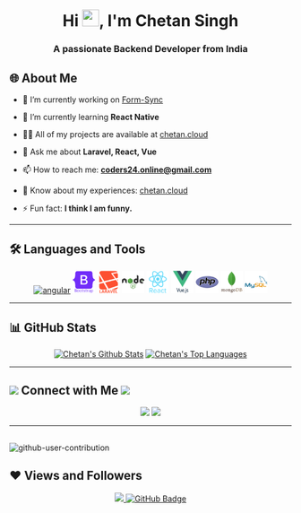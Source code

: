 
<h1 align="center">Hi <img src="https://raw.githubusercontent.com/MartinHeinz/MartinHeinz/master/wave.gif" width="30px" height="30px">, I'm Chetan Singh</h1>

<h3 align="center">A passionate Backend Developer from India</h3>

## 🌐 About Me
- 🔭 I’m currently working on [Form-Sync](https://form-sync.cloud/)

- 🌱 I’m currently learning **React Native**

- 👨‍💻 All of my projects are available at [chetan.cloud](https://chetan.cloud)

- 💬 Ask me about **Laravel, React, Vue**

- 📫 How to reach me: **coders24.online@gmail.com**

- 📄 Know about my experiences: [chetan.cloud](https://chetan.cloud)

- ⚡ Fun fact: **I think I am funny.**

---

## 🛠️ Languages and Tools
<div align="center">
  <a href="https://angular.io" target="_blank" rel="noreferrer"><img src="https://angular.io/assets/images/logos/angular/angular.svg" alt="angular" width="40" height="40"></a>
  <a href="https://getbootstrap.com" target="_blank" rel="noreferrer"><img src="https://raw.githubusercontent.com/devicons/devicon/master/icons/bootstrap/bootstrap-plain-wordmark.svg" alt="bootstrap" width="40" height="40"></a>
  <a href="https://laravel.com/" target="_blank" rel="noreferrer"><img src="https://raw.githubusercontent.com/devicons/devicon/master/icons/laravel/laravel-plain-wordmark.svg" alt="laravel" width="40" height="40"></a>
  <a href="https://nodejs.org" target="_blank" rel="noreferrer"><img src="https://raw.githubusercontent.com/devicons/devicon/master/icons/nodejs/nodejs-original-wordmark.svg" alt="nodejs" width="40" height="40"></a>
  <a href="https://reactjs.org/" target="_blank" rel="noreferrer"><img src="https://raw.githubusercontent.com/devicons/devicon/master/icons/react/react-original-wordmark.svg" alt="react" width="40" height="40"></a>
  <a href="https://vuejs.org/" target="_blank" rel="noreferrer"><img src="https://raw.githubusercontent.com/devicons/devicon/master/icons/vuejs/vuejs-original-wordmark.svg" alt="vuejs" width="40" height="40"></a>
  <a href="https://www.php.net" target="_blank" rel="noreferrer"><img src="https://raw.githubusercontent.com/devicons/devicon/master/icons/php/php-original.svg" alt="php" width="40" height="40"></a>
  <a href="https://www.mongodb.com/" target="_blank" rel="noreferrer"><img src="https://raw.githubusercontent.com/devicons/devicon/master/icons/mongodb/mongodb-original-wordmark.svg" alt="mongodb" width="40" height="40"></a>
  <a href="https://www.mysql.com/" target="_blank" rel="noreferrer"><img src="https://raw.githubusercontent.com/devicons/devicon/master/icons/mysql/mysql-original-wordmark.svg" alt="mysql" width="40" height="40"></a>
</div>

---

## 📊 GitHub Stats
<div align="center">
  <a href="https://github.com/webeechetan/github-readme-stats"><img height="165em" alt="Chetan's Github Stats" src="https://github-readme-stats.vercel.app/api?username=webeechetan&theme=blueberry&hide_border=false&include_all_commits=true&count_private=true" /></a>
  <a href="https://github.com/webeechetan/github-readme-stats"><img height="165em" alt="Chetan's Top Languages" src="https://github-readme-stats.vercel.app/api/top-langs/?username=webeechetan&theme=blueberry&hide_border=false&include_all_commits=true&count_private=true&layout=compact"/></a>
</div>

---

## <img src="https://raw.githubusercontent.com/ShahriarShafin/ShahriarShafin/main/Assets/handshake.gif" width="50"/> Connect with Me <img src="https://raw.githubusercontent.com/ShahriarShafin/ShahriarShafin/main/Assets/handshake.gif" width="50"/>

<div align="center">
  <a href="mailto:coders24.online@gmail.com"><img src="https://img.shields.io/badge/-Gmail-%23333?style=for-the-badge&logo=gmail&logoColor=white" target="_blank"></a>
  <a href="https://linkedin.com/in/webeechetan" target="_blank"><img src="https://img.shields.io/badge/-LinkedIn-%230077B5?style=for-the-badge&logo=linkedin&logoColor=white" target="_blank"></a>
</div>

---

##
![github-user-contribution](https://user-images.githubusercontent.com/66480577/200155724-1cf6e351-df60-4b2b-83ce-78a3601d5661.svg)

## ❤ Views and Followers
<div align="center">
	<a href="https://github.com/webeechetan/github-profile-views-counter">
		<img src="https://komarev.com/ghpvc/?username=webeechetan">
	</a>
	<a href="https://github.com/webeechetan?tab=followers"><img src="https://img.shields.io/github/followers/webeechetan?label=Followers&style=social" alt="GitHub Badge"></a>
</div>
